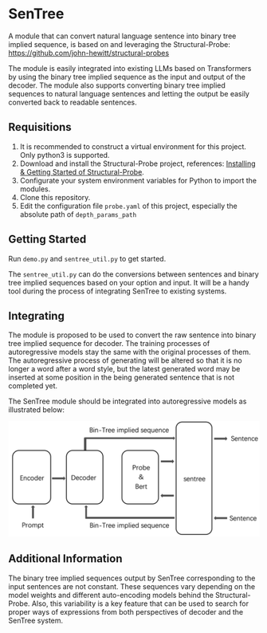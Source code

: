 # SenTree
A module that can convert natural language sentence into binary tree implied sequence, is based on and leveraging the Structural-Probe: https://github.com/john-hewitt/structural-probes

The module is easily integrated into existing LLMs based on Transformers by using the binary tree implied sequence as the input and output of the decoder.
The module also supports converting binary tree implied sequences to natural language sentences and letting the output be easily converted back to readable sentences.

## Requisitions

1. It is recommended to construct a virtual environment for this project. Only python3 is supported.
2. Download and install the Structural-Probe project, references: [Installing & Getting Started of Structural-Probe](https://github.com/john-hewitt/structural-probes?tab=readme-ov-file#installing--getting-started).
3. Configurate your system environment variables for Python to import the modules.
4. Clone this repository.
5. Edit the configuration file `probe.yaml` of this project, especially the absolute path of `depth_params_path`

## Getting Started
Run `demo.py` and `sentree_util.py` to get started.

The `sentree_util.py` can do the conversions between sentences and binary tree implied sequences based on your option and input.
It will be a handy tool during the process of integrating SenTree to existing systems.

## Integrating

The module is proposed to be used to convert the raw sentence into binary tree implied sequence for decoder.
The training processes of autoregressive models stay the same with the original processes of them.
The autoregressive process of generating will be altered so that it is no longer a word after a word style, but the latest generated word may be inserted at some position in the being generated sentence that is not completed yet.

The SenTree module should be integrated into autoregressive models as illustrated below:

<p align="center">
  <img src="doc-assets/sentree-transformer-process.png" width="550" title="hover text" alt="SenTree integrated into autoregressive models">
</p>

## Additional Information

The binary tree implied sequences output by SenTree corresponding to the input sentences are not constant.
These sequences vary depending on the model weights and different auto-encoding models behind the Structural-Probe.
Also, this variability is a key feature that can be used to search for proper ways of expressions from both perspectives of decoder and the SenTree system.
